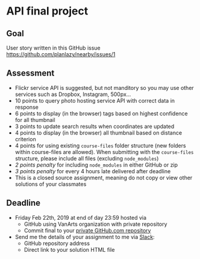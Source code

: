 # API final project

## Goal
User story written in this GitHub issue https://github.com/planlazy/nearby/issues/1

## Assessment
* Flickr service API is suggested, but not manditory so you may use other services such as Dropbox, Instagram, 500px...
* 10 points to query photo hosting service API with correct data in response
* 6 points to display (in the browser) tags based on highest confidence for all thumbnail
* 3 points to update search results when coordinates are updated
* 4 points to display (in the browser) all thumbnail based on distance criterion
* 4 points for using existing `course-files` folder structure (new folders within course-files are allowed). When submitting with the `course-files` structure, please include all files (excluding `node_modules`)
* *2 points penalty* for including `node_modules` in either GitHub or zip
* *3 points penalty* for every 4 hours late delivered after deadline
* This is a closed source assignment, meaning do not copy or view other solutions of your classmates

## Deadline
* Friday Feb 22th, 2019 at end of day 23:59 hosted via
	* GitHub using VanArts organization with private repository
	* Commit final to your [private GitHub.com repository](https://help.github.com/articles/create-a-repo/)
* Send me the details of your assignment to me via [Slack](https://domaindesign.slack.com/):
	* GitHub repository address
	* Direct link to your solution HTML file
